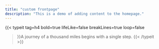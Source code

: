 ```yaml
---
title: "custom frontpage"
description: "This is a demo of adding content to the homepage."
---
```


<!-- 👋 -->
<!-- {{< button href="/posts" target="_self" >}}
Posts
{{< /button >}} -->

{{< typeit 
  tag=h4
  bold=true
  lifeLike=false
  breakLines=true
  loop=false
>}}A journey of a thousand miles begins with a single step.
{{< /typeit >}}
